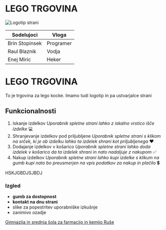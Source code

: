 # LEGO TRGOVINA

![Logotip strani](https://www.pixartprinting.it/blog/wp-content/uploads/2022/10/Lego-5.jpg)

| Sodelujoci      | Vloga      |
| ------------- | ------------- |
| Brin Stopinsek | Programer |
| Raul Blaznik | Vodja |
| Enej Miric | Heker |


<h1>LEGO TRGOVINA</h1>
<p>To je trgovina za lego kocke. Imamo tudi logotip in pa ustvarjalce strani</p>




## Funkcionalnosti 

1. Iskanje izdelkov *Uporabnik spletne strani lahko z iskalno vrstico išče izdelke* :computer:
2. Shranjevanje izdelkov pod priljubljene *Uporabnik spletne strani s klikom na srček, ki je ob izdelku lahko ta izdelek shrani kot priljubljenega* :heart:
3. Dodajanje izdelkov v košarico *Uporabnik spletne strani lahko doda izdelek v košarico da ta izdelek shrani in nato nadaljuje z nakupom* :white_check_mark:
4. Nakup izdelkov *Uporabnik spletne strani lahko kupi izdelke s klikum na gumb kupi nato bo preusmerjen na vpis podatkov za nakup in plačilo* :heavy_dollar_sign:


HSKJGBDJSJBDJ



### Izgled

- **gumb za dostopnost**
- **kontakt na dnu strani**
- slike za popestritev uporabniške izkušnje
- zanimivo ozadje

[Gimnazija in srednja šola za farmacijo in kemijo Ruše](https://gimnazija-ruse.si/)
